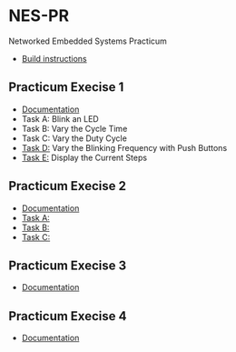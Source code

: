 # NES-PR

Networked Embedded Systems Practicum

- [Build instructions](pdf/Instructions.pdf)

## Practicum Execise 1

- [Documentation](p1/docs/Practicum1_Group8.pdf)
- Task A: Blink an LED
- Task B: Vary the Cycle Time
- Task C: Vary the Duty Cycle
- [Task D:](p1/TaskD/project/Src/main.c) Vary the Blinking Frequency with Push Buttons
- [Task E:](p1/TaskE/project/Src/main.c) Display the Current Steps

## Practicum Execise 2

- [Documentation](p1/docs/Practicum2_Group8.pdf)
- [Task A:](p2/TaskA/project/Src/main.c)
- [Task B:](p2/TaskB/project/Src/main.c)
- [Task C:](p2/TaskC/project/Src/main.c)

## Practicum Execise 3

- [Documentation](p3/docs/Practicum3_Group8.pdf)


## Practicum Execise 4

- [Documentation](p3/docs/Practicum4_Group8.pdf)
